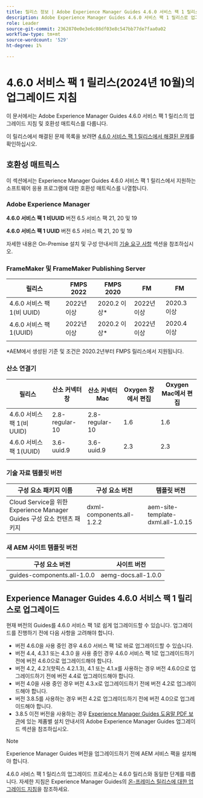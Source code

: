 ```yaml
---
title: 릴리스 정보 | Adobe Experience Manager Guides 4.6.0 서비스 팩 1 릴리스의 업그레이드 지침
description: Adobe Experience Manager Guides 4.6.0 서비스 팩 1 릴리스로 업그레이드하는 방법에 대해 알아봅니다
role: Leader
source-git-commit: 2362870e0e3e6c08df03e8c547bb77de7faa0a02
workflow-type: tm+mt
source-wordcount: '529'
ht-degree: 1%

---
```


# 4.6.0 서비스 팩 1 릴리스(2024년 10월)의 업그레이드 지침

이 문서에서는 Adobe Experience Manager Guides 4.6.0 서비스 팩 1 릴리스의 업그레이드 지침 및 호환성 매트릭스를 다룹니다.

이 릴리스에서 해결된 문제 목록을 보려면 [4.6.0 서비스 팩 1 릴리스에서 해결된 문제](fixed-issues-4-6-0-sp1.md)를 확인하십시오.

## 호환성 매트릭스

이 섹션에서는 Experience Manager Guides 4.6.0 서비스 팩 1 릴리스에서 지원하는 소프트웨어 응용 프로그램에 대한 호환성 매트릭스를 나열합니다.

### Adobe Experience Manager

**4.6.0 서비스 팩 1 비UUID**
버전 6.5 서비스 팩 21, 20 및 19

**4.6.0 서비스 팩 1 UUID**
버전 6.5 서비스 팩 21, 20 및 19

자세한 내용은 On-Premise 설치 및 구성 안내서의 [기술 요구 사항](../install-guide/download-install-technical-requirements.md) 섹션을 참조하십시오.

### FrameMaker 및 FrameMaker Publishing Server

| 릴리스 | FMPS 2022 | FMPS 2020 | FM | FM |
| --- | --- | --- | --- | --- |
| 4.6.0 서비스 팩 1(비 UUID) | 2022년 이상 | 2020.2 이상* | 2022년 이상 | 2020.3 이상 |
| 4.6.0 서비스 팩 1(UUID) | 2022년 이상 | 2020.2 이상* | 2022년 이상 | 2020.4 이상 |
| | | | |

*AEM에서 생성된 기준 및 조건은 2020.2년부터 FMPS 릴리스에서 지원됩니다.

### 산소 연결기

| 릴리스 | 산소 커넥터 창 | 산소 커넥터 Mac | Oxygen 창에서 편집 | Oxygen Mac에서 편집 |
| --- | --- | --- |--- |--- |
| 4.6.0 서비스 팩 1(비 UUID) | 2.8-regular-10 | 2.8-regular-10 | 1.6 | 1.6 |
| 4.6.0 서비스 팩 1(UUID) | 3.6-uuid.9 | 3.6-uuid.9 | 2.3 | 2.3 |
|  |  |   |

### 기술 자료 템플릿 버전

| 구성 요소 패키지 이름 | 구성 요소 버전 | 템플릿 버전 |
|---|---|---|
| Cloud Service을 위한 Experience Manager Guides 구성 요소 컨텐츠 패키지 | dxml-components.all-1.2.2 | aem-site-template-dxml.all-1.0.15 |

### 새 AEM 사이트 템플릿 버전

| 구성 요소 버전 | 사이트 버전 |
|---|---|
| guides-components.all-1.0.0 | aemg-docs.all-1.0.0 |

## Experience Manager Guides 4.6.0 서비스 팩 1 릴리스로 업그레이드

현재 버전의 Guides를 4.6.0 서비스 팩 1로 쉽게 업그레이드할 수 있습니다. 업그레이드를 진행하기 전에 다음 사항을 고려해야 합니다.

- 버전 4.6.0을 사용 중인 경우 4.6.0 서비스 팩 1로 바로 업그레이드할 수 있습니다.
- 버전 4.4, 4.3.1 또는 4.3.0 을 사용 중인 경우 4.6.0 서비스 팩 1로 업그레이드하기 전에 버전 4.6.0으로 업그레이드해야 합니다.
- 버전 4.2, 4.2.1(핫픽스 4.2.1.3), 4.1 또는 4.1.x를 사용하는 경우 버전 4.6.0으로 업그레이드하기 전에 버전 4.4로 업그레이드해야 합니다.
- 버전 4.0을 사용 중인 경우 버전 4.3.x로 업그레이드하기 전에 버전 4.2로 업그레이드해야 합니다.
- 버전 3.8.5를 사용하는 경우 버전 4.2로 업그레이드하기 전에 버전 4.0으로 업그레이드해야 합니다.
- 3.8.5 이전 버전을 사용하는 경우 [Experience Manager Guides 도움말 PDF 보관](https://helpx.adobe.com/kr/xml-documentation-for-experience-manager/archive.html)에 있는 제품별 설치 안내서의 Adobe Experience Manager Guides 업그레이드 섹션을 참조하십시오.

>[!NOTE]
>
>Experience Manager Guides 버전을 업그레이드하기 전에 AEM 서비스 팩을 설치해야 합니다.

4.6.0 서비스 팩 1 릴리스의 업그레이드 프로세스는 4.6.0 릴리스와 동일한 단계를 따릅니다. 자세한 지침은 Experience Manager Guides의 [온-프레미스 릴리스에 대한 업그레이드 지침](../install-guide/upgrade-xml-documentation.md)을 참조하세요.
